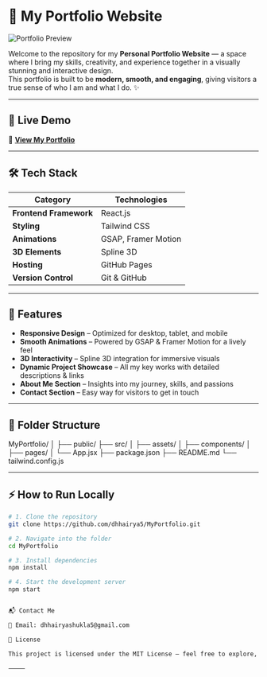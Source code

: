 # 🌟 My Portfolio Website

![Portfolio Preview](preview.png)

Welcome to the repository for my **Personal Portfolio Website** — a space where I bring my skills, creativity, and experience together in a visually stunning and interactive design.  
This portfolio is built to be **modern, smooth, and engaging**, giving visitors a true sense of who I am and what I do. ✨

---

## 🚀 Live Demo
🔗 **[View My Portfolio](https://dhhairya5.github.io/MyPortfolio)**

---

## 🛠 Tech Stack
| Category        | Technologies |
|-----------------|--------------|
| **Frontend Framework** | React.js |
| **Styling** | Tailwind CSS |
| **Animations** | GSAP, Framer Motion |
| **3D Elements** | Spline 3D |
| **Hosting** | GitHub Pages |
| **Version Control** | Git & GitHub |

---

## 📸 Features
- **Responsive Design** – Optimized for desktop, tablet, and mobile  
- **Smooth Animations** – Powered by GSAP & Framer Motion for a lively feel  
- **3D Interactivity** – Spline 3D integration for immersive visuals  
- **Dynamic Project Showcase** – All my key works with detailed descriptions & links  
- **About Me Section** – Insights into my journey, skills, and passions  
- **Contact Section** – Easy way for visitors to get in touch  

---

## 📂 Folder Structure

MyPortfolio/
│
├── public/
├── src/
│   ├── assets/
│   ├── components/
│   ├── pages/
│   └── App.jsx
├── package.json
├── README.md
└── tailwind.config.js

---

## ⚡ How to Run Locally
```bash
# 1. Clone the repository
git clone https://github.com/dhhairya5/MyPortfolio.git

# 2. Navigate into the folder
cd MyPortfolio

# 3. Install dependencies
npm install

# 4. Start the development server
npm start


📬 Contact Me

📧 Email: dhhairyashukla5@gmail.com

📜 License

This project is licensed under the MIT License — feel free to explore, use, and adapt it with proper credit.

⸻

